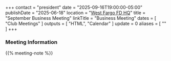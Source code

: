 +++
contact = "president"
date = "2025-09-16T19:00:00-05:00"
publishDate = "2025-06-18"
location = "[West Fargo FD HQ](/places/west-fargo-fire-department-headquarters/)"
title = "September Business Meeting"
linkTitle = "Business Meeting"
dates = [ "Club Meetings" ]
outputs = [ "HTML", "Calendar" ]
update = 0
aliases = [ "" ]
+++
### Meeting Information

{{% meeting-note %}}
